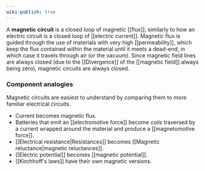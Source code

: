 ```yaml
---
wiki-publish: true
---
```

A **magnetic circuit** is a closed loop of magnetic [[flux]], similarly to how an electric circuit is a closed loop of [[electric current]]. Magnetic flux is guided through the use of materials with very high [[permeability]], which keep the flux contained within the material until it meets a dead-end, in which case it travels through air (or the vacuum). Since magnetic field lines are always closed (due to the [[Divergence]] of the [[magnetic field]] always being zero), magnetic circuits are always closed.
### Component analogies
Magnetic circuits are easiest to understand by comparing them to more familiar electrical circuits.
- Current becomes magnetic flux.
- Batteries that emit an [[electromotive force]] become coils traversed by a current wrapped around the material and produce a [[magnetomotive force]].
- [[Electrical resistance|Resistances]] becomes [[Magnetic reluctance|magnetic reluctances]].
- [[Electric potential]] becomes [[magnetic potential]].
- [[Kirchhoff's laws]] have their own magnetic versions.